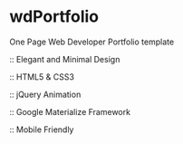 # wdPortfolio

One Page Web Developer Portfolio template

  :: Elegant and Minimal Design
  
  :: HTML5 & CSS3
  
  :: jQuery Animation
  
  :: Google Materialize Framework
  
  :: Mobile Friendly
